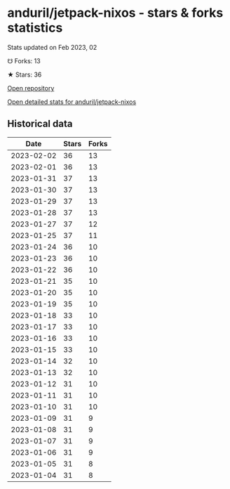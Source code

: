 # anduril/jetpack-nixos - stars & forks statistics

Stats updated on Feb 2023, 02

☋ Forks: 13

★ Stars: 36

[Open repository](https://github.com/anduril/jetpack-nixos)

[Open detailed stats for anduril/jetpack-nixos](https://reviewgithub.com/rep/anduril/jetpack-nixos)

## Historical data
| Date | Stars | Forks |
|------|-------|-------|
| 2023-02-02 | 36 | 13 | 
| 2023-02-01 | 36 | 13 | 
| 2023-01-31 | 37 | 13 | 
| 2023-01-30 | 37 | 13 | 
| 2023-01-29 | 37 | 13 | 
| 2023-01-28 | 37 | 13 | 
| 2023-01-27 | 37 | 12 | 
| 2023-01-25 | 37 | 11 | 
| 2023-01-24 | 36 | 10 | 
| 2023-01-23 | 36 | 10 | 
| 2023-01-22 | 36 | 10 | 
| 2023-01-21 | 35 | 10 | 
| 2023-01-20 | 35 | 10 | 
| 2023-01-19 | 35 | 10 | 
| 2023-01-18 | 33 | 10 | 
| 2023-01-17 | 33 | 10 | 
| 2023-01-16 | 33 | 10 | 
| 2023-01-15 | 33 | 10 | 
| 2023-01-14 | 32 | 10 | 
| 2023-01-13 | 32 | 10 | 
| 2023-01-12 | 31 | 10 | 
| 2023-01-11 | 31 | 10 | 
| 2023-01-10 | 31 | 10 | 
| 2023-01-09 | 31 | 9 | 
| 2023-01-08 | 31 | 9 | 
| 2023-01-07 | 31 | 9 | 
| 2023-01-06 | 31 | 9 | 
| 2023-01-05 | 31 | 8 | 
| 2023-01-04 | 31 | 8 | 


